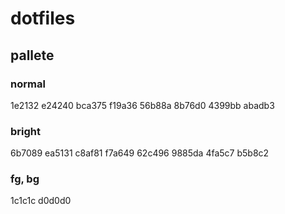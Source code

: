 # dotfiles

## pallete

### normal

1e2132
e24240
bca375
f19a36
56b88a
8b76d0
4399bb
abadb3

### bright

6b7089
ea5131
c8af81
f7a649
62c496
9885da
4fa5c7
b5b8c2

### fg, bg

1c1c1c
d0d0d0

